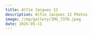 ```yaml
---
title: Alfie Jacques 12
description: Alfie Jacques 12 Photos
image: /img/gallery/IMG_7376.jpeg
date: 2025-05-11
---
```


